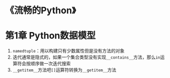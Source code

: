 # 《流畅的Python》

# 第1章 Python数据模型

1. `namedtuple`：用以构建只有少数属性但是没有方法的对象
2. 迭代通常是隐式的，如果一个集合类型没有实现`__contains__`方法，那么`in`运算符会按顺序做一次迭代搜索
3. `__getitem__`方法吧`[]`运算符转换为`__getitem__`方法